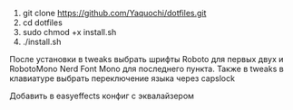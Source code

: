 1) git clone https://github.com/Yaquochi/dotfiles.git
2) cd dotfiles
3) sudo chmod +x install.sh
4) ./install.sh

После установки в tweaks выбрать шрифты Roboto для первых двух и RobotoMono Nerd Font Mono для последнего пункта. Также в tweaks в клавиатуре выбрать переключение языка через capslock

Добавить в easyeffects конфиг с эквалайзером
